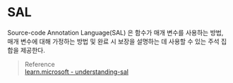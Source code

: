 # SAL

Source-code Annotation Language(SAL) 은 함수가 매개 변수를 사용하는 방법, 매개 변수에 대해 가정하는 방법 및 완료 시 보장을 설명하는 데 사용할 수 있는 주석 집합을 제공한다.

> Reference  
> [learn.microsoft - understanding-sal](https://learn.microsoft.com/ko-kr/cpp/code-quality/understanding-sal?view=msvc-170)
